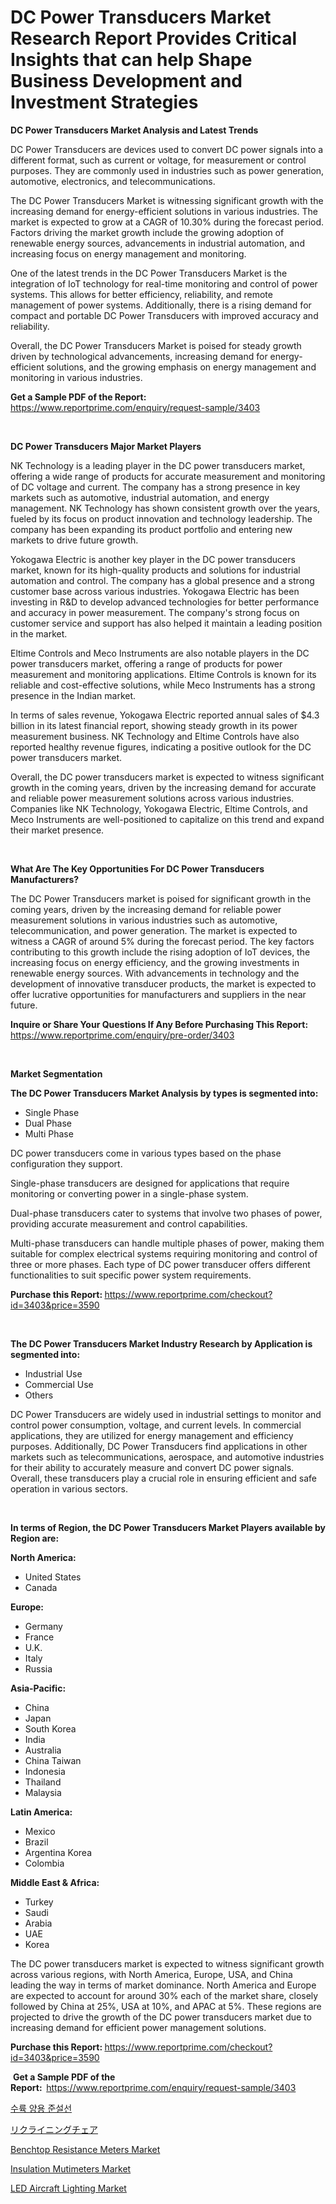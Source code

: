<p><h1>DC Power Transducers Market Research Report Provides Critical Insights that can help Shape Business Development and Investment Strategies</h1></p><p><strong>DC Power Transducers Market Analysis and Latest Trends</strong></p>
<p><p>DC Power Transducers are devices used to convert DC power signals into a different format, such as current or voltage, for measurement or control purposes. They are commonly used in industries such as power generation, automotive, electronics, and telecommunications.</p><p>The DC Power Transducers Market is witnessing significant growth with the increasing demand for energy-efficient solutions in various industries. The market is expected to grow at a CAGR of 10.30% during the forecast period. Factors driving the market growth include the growing adoption of renewable energy sources, advancements in industrial automation, and increasing focus on energy management and monitoring.</p><p>One of the latest trends in the DC Power Transducers Market is the integration of IoT technology for real-time monitoring and control of power systems. This allows for better efficiency, reliability, and remote management of power systems. Additionally, there is a rising demand for compact and portable DC Power Transducers with improved accuracy and reliability.</p><p>Overall, the DC Power Transducers Market is poised for steady growth driven by technological advancements, increasing demand for energy-efficient solutions, and the growing emphasis on energy management and monitoring in various industries.</p></p>
<p><strong>Get a Sample PDF of the Report:&nbsp;</strong> <a href="https://www.reportprime.com/enquiry/request-sample/3403">https://www.reportprime.com/enquiry/request-sample/3403</a></p>
<p>&nbsp;</p>
<p><strong>DC Power Transducers Major Market Players</strong></p>
<p><p>NK Technology is a leading player in the DC power transducers market, offering a wide range of products for accurate measurement and monitoring of DC voltage and current. The company has a strong presence in key markets such as automotive, industrial automation, and energy management. NK Technology has shown consistent growth over the years, fueled by its focus on product innovation and technology leadership. The company has been expanding its product portfolio and entering new markets to drive future growth.</p><p>Yokogawa Electric is another key player in the DC power transducers market, known for its high-quality products and solutions for industrial automation and control. The company has a global presence and a strong customer base across various industries. Yokogawa Electric has been investing in R&D to develop advanced technologies for better performance and accuracy in power measurement. The company's strong focus on customer service and support has also helped it maintain a leading position in the market.</p><p>Eltime Controls and Meco Instruments are also notable players in the DC power transducers market, offering a range of products for power measurement and monitoring applications. Eltime Controls is known for its reliable and cost-effective solutions, while Meco Instruments has a strong presence in the Indian market.</p><p>In terms of sales revenue, Yokogawa Electric reported annual sales of $4.3 billion in its latest financial report, showing steady growth in its power measurement business. NK Technology and Eltime Controls have also reported healthy revenue figures, indicating a positive outlook for the DC power transducers market.</p><p>Overall, the DC power transducers market is expected to witness significant growth in the coming years, driven by the increasing demand for accurate and reliable power measurement solutions across various industries. Companies like NK Technology, Yokogawa Electric, Eltime Controls, and Meco Instruments are well-positioned to capitalize on this trend and expand their market presence.</p></p>
<p>&nbsp;</p>
<p><strong>What Are The Key Opportunities For DC Power Transducers Manufacturers?</strong></p>
<p><p>The DC Power Transducers market is poised for significant growth in the coming years, driven by the increasing demand for reliable power measurement solutions in various industries such as automotive, telecommunication, and power generation. The market is expected to witness a CAGR of around 5% during the forecast period. The key factors contributing to this growth include the rising adoption of IoT devices, the increasing focus on energy efficiency, and the growing investments in renewable energy sources. With advancements in technology and the development of innovative transducer products, the market is expected to offer lucrative opportunities for manufacturers and suppliers in the near future.</p></p>
<p><strong>Inquire or Share Your Questions If Any Before Purchasing This Report:</strong> <a href="https://www.reportprime.com/enquiry/pre-order/3403">https://www.reportprime.com/enquiry/pre-order/3403</a></p>
<p>&nbsp;</p>
<p><strong>Market Segmentation</strong></p>
<p><strong>The DC Power Transducers Market Analysis by types is segmented into:</strong></p>
<p><ul><li>Single Phase</li><li>Dual Phase</li><li>Multi Phase</li></ul></p>
<p><p>DC power transducers come in various types based on the phase configuration they support. </p><p>Single-phase transducers are designed for applications that require monitoring or converting power in a single-phase system. </p><p>Dual-phase transducers cater to systems that involve two phases of power, providing accurate measurement and control capabilities. </p><p>Multi-phase transducers can handle multiple phases of power, making them suitable for complex electrical systems requiring monitoring and control of three or more phases. Each type of DC power transducer offers different functionalities to suit specific power system requirements.</p></p>
<p><strong>Purchase this Report:&nbsp;</strong><a href="https://www.reportprime.com/checkout?id=3403&price=3590">https://www.reportprime.com/checkout?id=3403&price=3590</a></p>
<p>&nbsp;</p>
<p><strong>The DC Power Transducers Market Industry Research by Application is segmented into:</strong></p>
<p><ul><li>Industrial Use</li><li>Commercial Use</li><li>Others</li></ul></p>
<p><p>DC Power Transducers are widely used in industrial settings to monitor and control power consumption, voltage, and current levels. In commercial applications, they are utilized for energy management and efficiency purposes. Additionally, DC Power Transducers find applications in other markets such as telecommunications, aerospace, and automotive industries for their ability to accurately measure and convert DC power signals. Overall, these transducers play a crucial role in ensuring efficient and safe operation in various sectors.</p></p>
<p>&nbsp;</p>
<p><strong>In terms of Region, the DC Power Transducers Market Players available by Region are:</strong></p>
<p>
    <p> <strong> North America: </strong>
        <ul>
            <li>United States</li>
            <li>Canada</li>
        </ul>
        </p> 
    <p> <strong> Europe: </strong>
        <ul>
            <li>Germany</li>
            <li>France</li>
            <li>U.K.</li>
            <li>Italy</li>
            <li>Russia</li>
        </ul>
        </p> 
    <p> <strong> Asia-Pacific: </strong>
        <ul>
            <li>China</li>
            <li>Japan</li>
            <li>South Korea</li>
            <li>India</li>
            <li>Australia</li>
            <li>China Taiwan</li>
            <li>Indonesia</li>
            <li>Thailand</li>
            <li>Malaysia</li>
        </ul>
        </p> 
    <p> <strong> Latin America: </strong>
        <ul>
            <li>Mexico</li>
            <li>Brazil</li>
            <li>Argentina Korea</li>
            <li>Colombia</li>
        </ul>
        </p> 
    <p> <strong> Middle East & Africa: </strong>
        <ul>
            <li>Turkey</li>
            <li>Saudi</li>
            <li>Arabia</li>
            <li>UAE</li>
            <li>Korea</li>
        </ul>
    </p>
    </p>
<p><p>The DC power transducers market is expected to witness significant growth across various regions, with North America, Europe, USA, and China leading the way in terms of market dominance. North America and Europe are expected to account for around 30% each of the market share, closely followed by China at 25%, USA at 10%, and APAC at 5%. These regions are projected to drive the growth of the DC power transducers market due to increasing demand for efficient power management solutions.</p></p>
<p><strong>Purchase this Report: </strong><a href="https://www.reportprime.com/checkout?id=3403&price=3590">https://www.reportprime.com/checkout?id=3403&price=3590</a></p>
<p>&nbsp;<strong>Get a Sample PDF of the Report:&nbsp;&nbsp;</strong><a href="https://www.reportprime.com/enquiry/request-sample/3403">https://www.reportprime.com/enquiry/request-sample/3403</a></p>
<p><strong></strong></p>
<p><p><a href="https://github.com/plelbej847484502/Market-Research-Report-List-1/blob/main/404712013219.md">수륙 양용 준설선</a></p><p><a href="https://github.com/dzy793153605/Market-Research-Report-List-1/blob/main/956498514145.md">リクライニングチェア</a></p><p><a href="https://github.com/marloy8/Market-Research-Report-List-3/blob/main/benchtop-resistance-meters-market.md">Benchtop Resistance Meters Market</a></p><p><a href="https://github.com/jj19131/Market-Research-Report-List-2/blob/main/insulation-mutimeters-market.md">Insulation Mutimeters Market</a></p><p><a href="https://issuu.com/reportprime-2/docs/led-aircraft-lighting-market-size-2030.pptx">LED Aircraft Lighting Market</a></p></p>